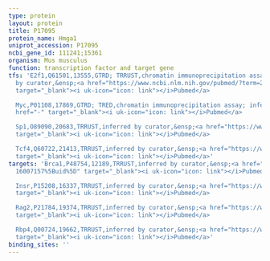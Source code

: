 ```yaml
---
type: protein
layout: protein
title: P17095
protein_name: Hmga1
uniprot_accession: P17095
ncbi_gene_id: 111241;15361
organism: Mus musculus
function: transcription factor and target gene
tfs: 'E2f1,Q61501,13555,GTRD; TRRUST,chromatin immunoprecipitation assay; inferred
  by curator,&ensp;<a href="https://www.ncbi.nlm.nih.gov/pubmed/?term=22389255%5Buid%5D"
  target="_blank"><i uk-icon="icon: link"></i>Pubmed</a>

  Myc,P01108,17869,GTRD; TRED,chromatin immunoprecipitation assay; inferred by curator,&ensp;<a
  href="-" target="_blank"><i uk-icon="icon: link"></i>Pubmed</a>

  Sp1,O89090,20683,TRRUST,inferred by curator,&ensp;<a href="https://www.ncbi.nlm.nih.gov/pubmed/?term=22389255%5Buid%5D"
  target="_blank"><i uk-icon="icon: link"></i>Pubmed</a>

  Tcf4,Q60722,21413,TRRUST,inferred by curator,&ensp;<a href="https://www.ncbi.nlm.nih.gov/pubmed/?term=22961697%5Buid%5D"
  target="_blank"><i uk-icon="icon: link"></i>Pubmed</a>'
targets: 'Brca1,P48754,12189,TRRUST,inferred by curator,&ensp;<a href="https://www.ncbi.nlm.nih.gov/pubmed/?term=12640109;
  16007157%5Buid%5D" target="_blank"><i uk-icon="icon: link"></i>Pubmed</a>

  Insr,P15208,16337,TRRUST,inferred by curator,&ensp;<a href="https://www.ncbi.nlm.nih.gov/pubmed/?term=12665574%5Buid%5D"
  target="_blank"><i uk-icon="icon: link"></i>Pubmed</a>

  Rag2,P21784,19374,TRRUST,inferred by curator,&ensp;<a href="https://www.ncbi.nlm.nih.gov/pubmed/?term=15713121%5Buid%5D"
  target="_blank"><i uk-icon="icon: link"></i>Pubmed</a>

  Rbp4,Q00724,19662,TRRUST,inferred by curator,&ensp;<a href="https://www.ncbi.nlm.nih.gov/pubmed/?term=19389484%5Buid%5D"
  target="_blank"><i uk-icon="icon: link"></i>Pubmed</a>'
binding_sites: ''
---
```

